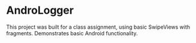 AndroLogger
===========

This project was built for a class assignment, using basic SwipeViews with fragments. Demonstrates basic Android functionality.
